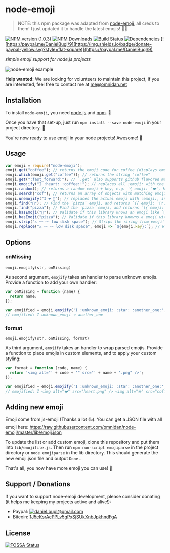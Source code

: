 # node-emoji

> NOTE: this npm package was adapted from [node-emoji](https://www.npmjs.com/package/node-emoji), all creds to them! I just updated it to handle the latest emojis! 🧞‍♂️

[![NPM version (1.0.3)](https://img.shields.io/npm/v/node-emoji.svg?style=flat-square)](https://www.npmjs.com/package/node-emoji) [![NPM Downloads](https://img.shields.io/npm/dm/node-emoji.svg?style=flat-square)](https://www.npmjs.com/package/node-emoji) [![Build Status](https://img.shields.io/travis/omnidan/node-emoji/master.svg?style=flat-square)](https://travis-ci.org/omnidan/node-emoji) [![Dependencies](https://img.shields.io/david/omnidan/node-emoji.svg?style=flat-square)](https://david-dm.org/omnidan/node-emoji) [![https://paypal.me/DanielBugl/9](https://img.shields.io/badge/donate-paypal-yellow.svg?style=flat-square)](https://paypal.me/DanielBugl/9)

_simple emoji support for node.js projects_

![node-emoji example](https://i.imgur.com/yIo5Uux.png)

**Help wanted:** We are looking for volunteers to maintain this project, if you are interested, feel free to contact me at [me@omnidan.net](mailto:me@omnidan.net)

## Installation

To install `node-emoji`, you need [node.js](http://nodejs.org/) and [npm](https://github.com/npm/npm#super-easy-install). :rocket:

Once you have that set-up, just run `npm install --save node-emoji` in your project directory. :ship:

You're now ready to use emoji in your node projects! Awesome! :metal:

## Usage

```javascript
var emoji = require("node-emoji");
emoji.get("coffee"); // returns the emoji code for coffee (displays emoji on terminals that support it)
emoji.which(emoji.get("coffee")); // returns the string "coffee"
emoji.get(":fast_forward:"); // `.get` also supports github flavored markdown emoji (http://www.emoji-cheat-sheet.com/)
emoji.emojify("I :heart: :coffee:!"); // replaces all :emoji: with the actual emoji, in this case: returns "I ❤️ ☕️!"
emoji.random(); // returns a random emoji + key, e.g. `{ emoji: '❤️', key: 'heart' }`
emoji.search("cof"); // returns an array of objects with matching emoji's. `[{ emoji: '☕️', key: 'coffee' }, { emoji: ⚰', key: 'coffin'}]`
emoji.unemojify("I ❤️ 🍕"); // replaces the actual emoji with :emoji:, in this case: returns "I :heart: :pizza:"
emoji.find("🍕"); // Find the `pizza` emoji, and returns `({ emoji: '🍕', key: 'pizza' })`;
emoji.find("pizza"); // Find the `pizza` emoji, and returns `({ emoji: '🍕', key: 'pizza' })`;
emoji.hasEmoji("🍕"); // Validate if this library knows an emoji like `🍕`
emoji.hasEmoji("pizza"); // Validate if this library knowns a emoji with the name `pizza`
emoji.strip("⚠️ 〰️ 〰️ low disk space"); // Strips the string from emoji's, in this case returns: "low disk space".
emoji.replace("⚠️ 〰️ 〰️ low disk space", emoji => `${emoji.key}:`); // Replace emoji's by callback method: "warning: low disk space"
```

## Options

### onMissing

`emoji.emojify(str, onMissing)`

As second argument, `emojify` takes an handler to parse unknown emojis. Provide a function to add your own handler:

```js
var onMissing = function (name) {
  return name;
});

var emojified = emoji.emojify('I :unknown_emoji: :star: :another_one:', onMissing);
// emojified: I unknown_emoji ⭐️ another_one
```

### format

`emoji.emojify(str, onMissing, format)`

As third argument, `emojify` takes an handler to wrap parsed emojis. Provide a function to place emojis in custom elements, and to apply your custom styling:

```js
var format = function (code, name) {
  return '<img alt="' + code + '" src="' + name + '.png" />';
});

var emojified = emoji.emojify('I :unknown_emoji: :star: :another_one:', null, format);
// emojified: I <img alt="❤️" src="heart.png" /> <img alt="☕️" src="coffee.png" />
```

## Adding new emoji

Emoji come from js-emoji (Thanks a lot :thumbsup:). You can get a JSON file with all emoji here: https://raw.githubusercontent.com/omnidan/node-emoji/master/lib/emoji.json

To update the list or add custom emoji, clone this repository and put them into `lib/emojifile.js`.
Then run `npm run-script emojiparse` in the project directory or `node emojiparse` in the lib directory.
This should generate the new emoji.json file and output `Done.`.

That's all, you now have more emoji you can use! :clap:

## Support / Donations

If you want to support node-emoji development, please consider donating (it helps me keeping my projects active and alive!):

- Paypal: [![daniel.bugl@gmail.com](https://www.paypalobjects.com/en_US/i/btn/btn_donate_SM.gif)](https://www.paypal.com/cgi-bin/webscr?cmd=_s-xclick&hosted_button_id=YBMS9EKTNPZHJ)
- Bitcoin: [1J5eKsrAcPPLv5gPxSjSUkXnbJpkhndFgA](bitcoin:1J5eKsrAcPPLv5gPxSjSUkXnbJpkhndFgA)

## License

[![FOSSA Status](https://app.fossa.io/api/projects/git%2Bgithub.com%2Fomnidan%2Fnode-emoji.svg?type=large)](https://app.fossa.io/projects/git%2Bgithub.com%2Fomnidan%2Fnode-emoji?ref=badge_large)

